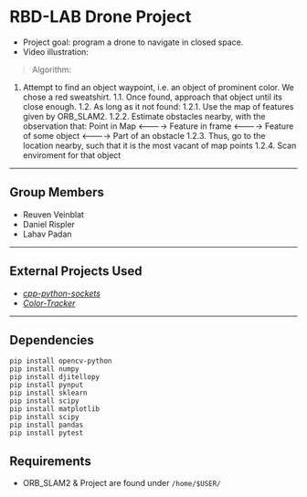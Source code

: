 # RBD-LAB Drone Project
- Project goal: program a drone to navigate in closed space.
- Video illustration: 
> Algorithm:
1. Attempt to find an object waypoint, i.e. an object of prominent color. We chose a red sweatshirt.
    1.1. Once found, approach that object until its close enough.
    1.2. As long as it not found: 
         1.2.1. Use the map of features given by ORB_SLAM2. 
         1.2.2. Estimate obstacles nearby, with the observation that: 
                Point in Map <----> Feature in frame <---->  Feature of some object <----> Part of an obstacle
         1.2.3. Thus, go to the location nearby, such that it is the most vacant of map points
         1.2.4. Scan enviroment for that object
---
## Group Members
- Reuven Veinblat
- Daniel Rispler
- Lahav Padan
---
## External Projects Used
- [_cpp-python-sockets_](https://github.com/johnathanchiu/cpp-python-sockets)
- [_Color-Tracker_](https://github.com/gaborvecsei/Color-Tracker)
---
## Dependencies
```
pip install opencv-python
pip install numpy
pip install djitellopy
pip install pynput
pip install sklearn
pip install scipy
pip install matplotlib
pip install scipy
pip install pandas
pip install pytest
```

## Requirements
- ORB_SLAM2 & Project are found under ```/home/$USER/```
